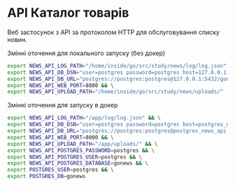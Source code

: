 # API Каталог товарів  
Веб застосунок з API за протоколом HTTP для обслуговування списку новин.

Змінні оточення для локального запуску (без докер)

```bash
export NEWS_API_LOG_PATH="/home/inside/go/src/study/news/log/log.json" && \
export NEWS_API_DB_DSN="user=postgres password=postgres host=127.0.0.1 port=5432 dbname=gonews sslmode=disable" && \
export NEWS_API_DB_URL="postgres://postgres:postgres@127.0.0.1:5432/gonews?sslmode=disable" && \
export NEWS_API_WEB_PORT=8000 && \
export NEWS_API_UPLOAD_PATH="/home/inside/go/src/study/news/uploads/"
```

Змінні оточення для запуску в докер

```bash
export NEWS_API_LOG_PATH="/app/log/log.json" && \
export NEWS_API_DB_DSN="user=postgres password=postgres host=postgres_news_api port=5432 dbname=gonews sslmode=disable" && \
export NEWS_API_DB_URL="postgres://postgres:postgres@postgres_news_api:5432/gonews?sslmode=disable" && \
export NEWS_API_WEB_PORT=8000 && \
export NEWS_API_UPLOAD_PATH="/app/uploads/" && \
export NEWS_API_POSTGRES_PASSWORD=postgres && \
export NEWS_API_POSTGRES_USER=postgres && \
export NEWS_API_POSTGRES_DATABASE=gonews && \
export POSTGRES_USER=postgres && \
export POSTGRES_DB=gonews
```
